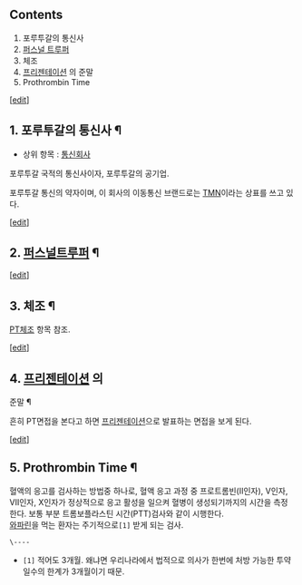## Contents

    

1. 포루투갈의 통신사 
2. [퍼스널 트루퍼](%ED%8D%BC%EC%8A%A4%EB%84%90%20%ED%8A%B8%EB%A3%A8%ED%8D%BC.md)
3. 체조 
4. [프리젠테이션](%ED%94%84%EB%A6%AC%EC%A0%A0%ED%85%8C%EC%9D%B4%EC%85%98.md) 의 준말 
5. Prothrombin Time 

[[edit](http://rigvedawiki.net/r1/wiki.php/PT?action=edit&section=1)]

## 1. 포루투갈의 통신사 ¶

  * 상위 항목 : [통신회사](%ED%86%B5%EC%8B%A0%ED%9A%8C%EC%82%AC.md)  

포루투갈 국적의 통신사이자, 포루투갈의 공기업.

  

포루투갈 통신의 약자이며, 이 회사의 이동통신 브랜드로는 [TMN](TMN.md)이라는 상표를 쓰고 있다.

  

[[edit](http://rigvedawiki.net/r1/wiki.php/PT?action=edit&section=2)]

## 2. [퍼스널트루퍼](%ED%8D%BC%EC%8A%A4%EB%84%90%20%ED%8A%B8%EB%A3%A8%ED%8D%BC.md) ¶

  

[[edit](http://rigvedawiki.net/r1/wiki.php/PT?action=edit&section=3)]

## 3. 체조 ¶

[PT체조](PT%EC%B2%B4%EC%A1%B0.md) 항목 참조.

  

[[edit](http://rigvedawiki.net/r1/wiki.php/PT?action=edit&section=4)]

## 4. [프리젠테이션](%ED%94%84%EB%A6%AC%EC%A0%A0%ED%85%8C%EC%9D%B4%EC%85%98.md) 의
준말 ¶

흔히 PT면접을 본다고 하면
[프리젠테이션](%ED%94%84%EB%A6%AC%EC%A0%A0%ED%85%8C%EC%9D%B4%EC%85%98.md)으로 발표하는
면접을 보게 된다.

  

[[edit](http://rigvedawiki.net/r1/wiki.php/PT?action=edit&section=5)]

## 5. Prothrombin Time ¶

  

혈액의 응고를 검사하는 방법중 하나로, 혈액 응고 과정 중 프로트롬빈(II인자), V인자, VII인자, X인자가 정상적으로 응고 활성을
일으켜 혈병이 생성되기까지의 시간을 측정한다. 보통 부분 트롬보플라스틴 시간(PTT)검사와 같이 시행한다.  
[와파린](%EC%99%80%ED%8C%8C%EB%A6%B0.md)을 먹는 환자는 주기적으로`[1]` 받게 되는 검사.

`\----`

  * `[1]` 적어도 3개월. 왜냐면 우리나라에서 법적으로 의사가 한번에 처방 가능한 투약일수의 한계가 3개월이기 때문.

